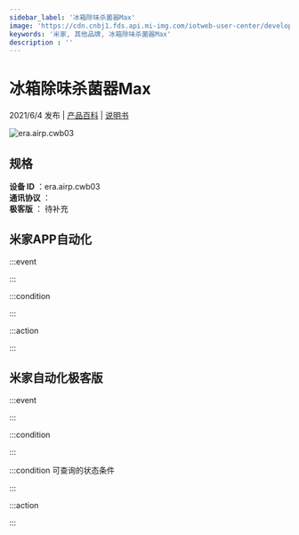 ```yaml
---
sidebar_label: '冰箱除味杀菌器Max'
image: 'https://cdn.cnbj1.fds.api.mi-img.com/iotweb-user-center/developer_1679047843046uMiJgsrV.png?GalaxyAccessKeyId=AKVGLQWBOVIRQ3XLEW&Expires=9223372036854775807&Signature=LFs8PQLFxaQS7YAciNJdjA3O/TQ='
keywords: '米家, 其他品牌, 冰箱除味杀菌器Max'
description : ''
---
```

# 冰箱除味杀菌器Max

2021/6/4 发布 | [产品百科](https://home.mi.com/webapp/content/baike/product/index.html?model=era.airp.cwb03/) | [说明书](https://home.mi.com/views/introduction.html?model=era.airp.cwb03&region=cn)

![era.airp.cwb03](https://cdn.cnbj1.fds.api.mi-img.com/iotweb-user-center/developer_1679047843046uMiJgsrV.png?GalaxyAccessKeyId=AKVGLQWBOVIRQ3XLEW&Expires=9223372036854775807&Signature=LFs8PQLFxaQS7YAciNJdjA3O/TQ=)

## 规格  
> 
**设备 ID** ：era.airp.cwb03  
**通讯协议** ：  
**极客版**  ： 待补充 


## 米家APP自动化  

:::event  

:::

:::condition  

:::

:::action   

:::

## 米家自动化极客版  

:::event  

:::

:::condition  

:::

:::condition 可查询的状态条件  

:::

:::action  

:::

        
